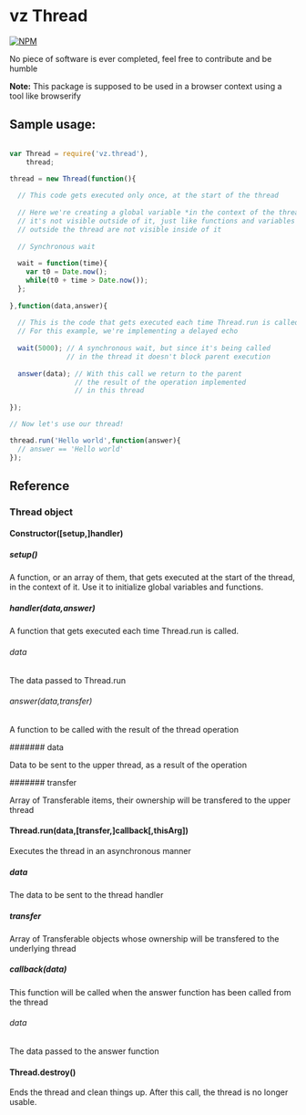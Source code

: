 # vz Thread

[![NPM](https://nodei.co/npm/vz.thread.png?downloads=true)](https://nodei.co/npm/vz.thread/)

No piece of software is ever completed, feel free to contribute and be humble

**Note:** This package is supposed to be used in a browser context using a tool like browserify

## Sample usage:

```javascript

var Thread = require('vz.thread'),
    thread;

thread = new Thread(function(){
  
  // This code gets executed only once, at the start of the thread
  
  // Here we're creating a global variable *in the context of the thread*,
  // it's not visible outside of it, just like functions and variables of
  // outside the thread are not visible inside of it
  
  // Synchronous wait
  
  wait = function(time){
    var t0 = Date.now();
    while(t0 + time > Date.now());
  };
  
},function(data,answer){
  
  // This is the code that gets executed each time Thread.run is called
  // For this example, we're implementing a delayed echo
  
  wait(5000); // A synchronous wait, but since it's being called
              // in the thread it doesn't block parent execution
  
  answer(data); // With this call we return to the parent
                // the result of the operation implemented
                // in this thread
  
});

// Now let's use our thread!

thread.run('Hello world',function(answer){
  // answer == 'Hello world'
});

```

## Reference

### Thread object

#### Constructor([setup,]handler)

##### setup()

A function, or an array of them, that gets executed at the start of the thread, in the context of it. Use it to initialize global variables and functions.

##### handler(data,answer)

A function that gets executed each time Thread.run is called.

###### data

The data passed to Thread.run

###### answer(data,transfer)

A function to be called with the result of the thread operation

####### data

Data to be sent to the upper thread, as a result of the operation

####### transfer

Array of Transferable items, their ownership will be transfered to the upper thread

#### Thread.run(data,[transfer,]callback[,thisArg])

Executes the thread in an asynchronous manner

##### data

The data to be sent to the thread handler

##### transfer

Array of Transferable objects whose ownership will be transfered to the underlying thread

##### callback(data)

This function will be called when the answer function has been called from the thread

###### data

The data passed to the answer function

#### Thread.destroy()

Ends the thread and clean things up. After this call, the thread is no longer usable.
